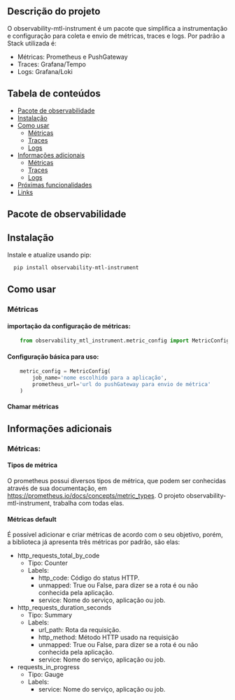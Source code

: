 ## Descrição do projeto

O observability-mtl-instrument é um pacote que simplifica a instrumentação e configuração para coleta e envio de métricas, traces e logs. Por padrão a Stack utilizada é:
- Métricas: Prometheus e PushGateway
- Traces: Grafana/Tempo
- Logs: Grafana/Loki

## Tabela de conteúdos
* [Pacote de observabilidade](pacote-de-observabilidade)
* [Instalação](instalaçao)
* [Como usar](como-usar)
    - [Métricas](metricas)
    - [Traces](traces)
    - [Logs](logs)
* [Informações adicionais](informaçoes-adicionais)
    - [Métricas](metricas)
    - [Traces](traces)
    - [Logs](logs)
* [Próximas funcionalidades](proximas-funcionalidades)
* [Links](links)


## Pacote de observabilidade


## Instalação

Instale e atualize usando pip:

```bash
  pip install observability-mtl-instrument
```
    


## Como usar

### Métricas
#### importação da configuração de métricas:
```py
    from observability_mtl_instrument.metric_config import MetricConfig
```

#### Configuração básica para uso:

```py
    metric_config = MetricConfig(
        job_name='nome escolhido para a aplicação',
        prometheus_url='url do pushGateway para envio de métrica'
    )
```



#### Chamar métricas



## Informações adicionais

### Métricas:

#### Tipos de métrica
O prometheus possui diversos tipos de métrica, que podem ser conhecidas através de sua documentação, em https://prometheus.io/docs/concepts/metric_types. O projeto observability-mtl-instrument, trabalha com todas elas.

#### Métricas default
É possível adicionar e criar métricas de acordo com o seu objetivo, porém, a biblioteca já apresenta três métricas por padrão, são elas:
- http_requests_total_by_code 
    - Tipo: Counter
    - Labels: 
        - http_code: Código do status HTTP.
        - unmapped: True ou False, para dizer se a rota é ou não conhecida pela aplicação.
        - service: Nome do serviço, aplicação ou job.
- http_requests_duration_seconds
    - Tipo: Summary
    - Labels: 
        - url_path: Rota da requisição.
        - http_method: Método HTTP usado na requisição
        - unmapped: True ou False, para dizer se a rota é ou não conhecida pela aplicação.
        - service: Nome do serviço, aplicação ou job.
- requests_in_progress
    - Tipo: Gauge
    - Labels: 
        - service: Nome do serviço, aplicação ou job.